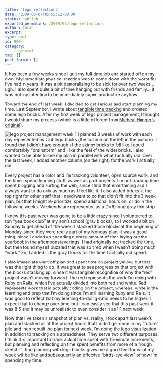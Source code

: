 ```yaml
---
title: 'lego reflections'
date: '2009-03-07T06:55:12-08:00'
status: publish
exported_permalink: /2009/03/lego-reflections
author: sarah
excerpt: ''
type: post
id: 900
category:
    - general
tag: []
post_format: []
---
```

It has been a few weeks since I quit my full-time job and started off on my own. My immediate physical reaction was to come down with the worst flu I’ve had in years. It was a bit demoralizing to be sick for over two weeks… ugh. I also spent quite a bit of time hanging out with friends and family… it was not my intention to be immediately super-productive anyhow.

Toward the end of last week, I decided to get serious and start planning my time. Last September, I wrote about [tangible time tracking](https://www.ultrasaurus.com/sarahblog/2008/09/tangible-time-tracking-with-legos/) and ordered some lego bricks. After my first week of lego project management, I thought I would share my process (which is a little different from [Micheal Hunger’s original](http://jexp.de/blog/archives/16-On-LEGO-Powered-Time-Tracking;-My-Daily-Column.html)).

![lego project management week 1](http://img.skitch.com/20090307-g7rs12raea1ek5b3419ujy2kuq.jpg) I planned 3 weeks of work with each day represented as 2×4 lego bricks (the column on the left in the picture). I found that I didn’t have enough of the skinny bricks to fell like I could comfortably “brainstorm” and I like the feel of the wider bricks. I also wanted to be able to see my plan in parallel with what I actually did. Over the last week, I added another column (on the right) for the work I actually did.

Every project has a color and I’m tracking volunteer, open source work, and the time I spend learning stuff, as well as paid projects. I’m not tracking time spent blogging and surfing the web, since I find that entertaining and I always want to do only as much as I feel like it. I also added bricks at the top right for other stuff that I need/want to do that didn’t fit into the 3 week plan, but that I might re-prioritize, spend additional hours on, or do in the following weeks. Weekends are represented as a (1×6) long gray thin strip.

I knew this past week was going to be a little crazy since I volunteered to run “yearbook club” at my son’s school (gray blocks), so I worked a bit on Sunday to get ahead of the week. I stacked those blocks at the beginning of Monday, since they were really part of my Monday plan. It was a good thing, since I ended up spending a crazy amount of time laying out the yearbook in the afternoons/evenings. I had originally not tracked the time, but then found myself puzzled that was so tired when I wasn’t doing much “work.” So, I added in the gray blocks for the time I actually did spend.

I also immediate went off plan and spent time on project yellow, but that was the right thing to do. It was great to see progress on that project with the blocks stacking up, since it was tangible recognition of why the “red” project wasn’t moving forward. The red represents the work I’m doing with Ruby on Rails, which I’ve actually divided into both red and white. Red represents work that is actually coding on the project, whereas, white is the learning and prep that I’m doing since I’m still learning Ruby and Rails. It was good to reflect that my learning-to-doing-ratio needs to be higher. I expect that to change over time, but I can easily see that this past week it was 8:5 and it may be unrealistic to even consider it as 1:1 next week.

Now that I’ve taken a snapshot of plan vs. reality, I took apart last week’s plan and stacked all of the project hours that I didn’t get done in my “future” pile and then rebuilt the plan for next week. I’m doing the lego visualization in addition to tracking on a spreadsheet. They serve two different purposes. I think it is important to track actual time spent with 15-minute increments, but planning and reflecting on time spent benefits from more of a “rough sketch.” I find planning with lego blocks gives me a good feel for what my week will be like and subsequently an effective “birds-eye view” of how I’m spending my time.